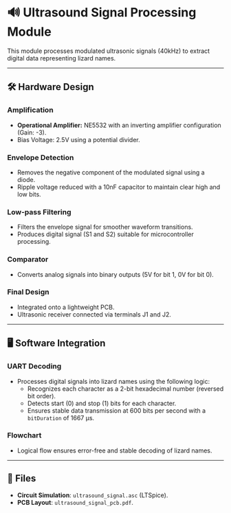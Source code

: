 # 🔊 Ultrasound Signal Processing Module

This module processes modulated ultrasonic signals (40kHz) to extract digital data representing lizard names.

---

## 🛠️ **Hardware Design**
### **Amplification**
- **Operational Amplifier:** NE5532 with an inverting amplifier configuration (Gain: -3).
- Bias Voltage: 2.5V using a potential divider.

### **Envelope Detection**
- Removes the negative component of the modulated signal using a diode.
- Ripple voltage reduced with a 10nF capacitor to maintain clear high and low bits.

### **Low-pass Filtering**
- Filters the envelope signal for smoother waveform transitions.
- Produces digital signal (S1 and S2) suitable for microcontroller processing.

### **Comparator**
- Converts analog signals into binary outputs (5V for bit 1, 0V for bit 0).

### **Final Design**
- Integrated onto a lightweight PCB.
- Ultrasonic receiver connected via terminals J1 and J2.

---

## 🖥️ **Software Integration**
### **UART Decoding**
- Processes digital signals into lizard names using the following logic:
  - Recognizes each character as a 2-bit hexadecimal number (reversed bit order).
  - Detects start (0) and stop (1) bits for each character.
  - Ensures stable data transmission at 600 bits per second with a `bitDuration` of 1667 µs.

### **Flowchart**
- Logical flow ensures error-free and stable decoding of lizard names.

---

## 📂 **Files**
- **Circuit Simulation**: `ultrasound_signal.asc` (LTSpice).
- **PCB Layout**: `ultrasound_signal_pcb.pdf`.
